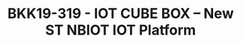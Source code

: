 ---
categories:
- bkk19
description: IOT CUBE BOX – Shiratech First Indoor/Outdoor out of the Box IOT solution
  Based on 96Board IOT Extended addition<br>based on New ST CPU + Quectel BG96 M1/Cat
  NB1/EGPRS Modem<br>70% readymade product that can help users achieve fast time to
  market in the IOT world of products, High quality Design, API for user and cloud
  interface<br>Built In features<br>• &nbsp; &nbsp;2 x Microphones&nbsp;<br>• &nbsp;
  &nbsp;Gas Sensor for a variety of sensing applications&nbsp;<br>• &nbsp; &nbsp;2
  X DI (Digital Input)<br>• &nbsp; &nbsp;2 X DO (Digital Output)<br>• &nbsp; &nbsp;2
  X AI (Analog Input)<br>• &nbsp; &nbsp;External Sensor interface (GPIO, SPI, I2C,
  UART)<br>• &nbsp; &nbsp;1 X SIM CARD<br>• &nbsp; &nbsp;1 X SD CARD<br>• &nbsp; &nbsp;2Gbit
  DDR3 Memory (32 bit)<br>• &nbsp; &nbsp;8G Nand Memory (8 bit)<br>• &nbsp; &nbsp;1
  x USB<br>• &nbsp; &nbsp;1 x UART<br>• &nbsp; &nbsp;Linaro Debian BSP<br><br>Target
  Applications<br>• &nbsp; &nbsp;Gass Monitoring applications&nbsp;<br>• &nbsp; &nbsp;Home
  appliance – IOT devices<br>• &nbsp; &nbsp;Baby sense<br>• &nbsp; &nbsp;IOT Sensing
  applications<br>• &nbsp; &nbsp;Safe City /Smart City<br>• Home security
image: /assets/images/featured-images/bkk19/BKK19-319.png
session_attendee_num: '29'
session_id: BKK19-319
session_room: Session Room 3 (Lotus 10)
session_slot:
  end_time: '2019-04-03 12:25:00'
  start_time: '2019-04-03 12:00:00'
session_speakers:
- speaker_bio: ''
  speaker_company: Shiratech-Solutions
  speaker_image: /assets/images/speakers/bkk19/guy-zohar.jpg
  speaker_location: Hadera Area, Israel
  speaker_name: Guy Zohar
  speaker_position: VP R&D
  speaker_username: guy.z
session_track: Embedded
tag: session
tags:
- 96Boards
title: BKK19-319 - IOT CUBE BOX – New ST NBIOT IOT Platform
youtube_video_url: https://www.youtube.com/watch?v=4htJndUciMY
amazon_s3_presentation_url: https://static.linaro.org/connect/bkk19/presentations/bkk19-319.pdf
amazon_s3_video_url: https://static.linaro.org/connect/bkk19/videos/bkk19-319.mp4
---